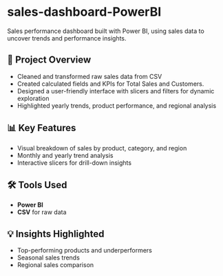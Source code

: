 # sales-dashboard-PowerBI
Sales performance dashboard built with Power BI, using sales data to uncover trends and performance insights.

## 📁 Project Overview

- Cleaned and transformed raw sales data from CSV
- Created calculated fields and KPIs for Total Sales and Customers.
- Designed a user-friendly interface with slicers and filters for dynamic exploration
- Highlighted yearly trends, product performance, and regional analysis

## 📊 Key Features

- Visual breakdown of sales by product, category, and region
- Monthly and yearly trend analysis
- Interactive slicers for drill-down insights

## 🛠️ Tools Used

- **Power BI**
- **CSV** for raw data

## 💡 Insights Highlighted

- Top-performing products and underperformers
- Seasonal sales trends
- Regional sales comparison
